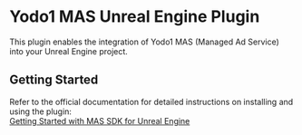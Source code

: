 # Yodo1 MAS Unreal Engine Plugin

This plugin enables the integration of Yodo1 MAS (Managed Ad Service) into your Unreal Engine project.

## Getting Started

Refer to the official documentation for detailed instructions on installing and using the plugin:  
[Getting Started with MAS SDK for Unreal Engine](https://developers.yodo1.com/docs/sdk/getting_started/installing/unreal)
